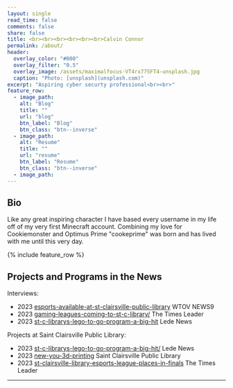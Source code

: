 ```yaml
---
layout: single
read_time: false
comments: false
share: false
title: <br><br><br><br><br><br>Calvin Connor
permalink: /about/
header:
  overlay_color: "#000"
  overlay_filter: "0.5"
  overlay_image: /assets/maximalfocus-VT4rx775FT4-unsplash.jpg
  caption: "Photo: [unsplash](unsplash.com)"
excerpt: "Aspiring cyber securty professional<br><br>"
feature_row:
  - image_path:
    alt: "Blog"
    title: ""
    url: "blog"
    btn_label: "Blog"
    btn_class: "btn--inverse"
  - image_path:
    alt: "Resume"
    title: ""
    url: "resume"
    btn_label: "Resume"
    btn_class: "btn--inverse"
  - image_path:
---
```


## Bio
Like any great inspiring character I have based every username in my life off of my very first Minecraft account. Combining my love for Cookiemonster and Optimus Prime "cookeprime" was born and has lived with me until this very day.

<div id='featured'></div>

{% include feature_row %}

## Projects and Programs in the News
Interviews:
* 2023 [esports-available-at-st-clairsville-public-library](https://wtov9.com/news/local/esports-available-at-st-clairsville-public-library) WTOV NEWS9
* 2023 [gaming-leagues-coming-to-st-c-library/](https://www.timesleaderonline.com/news/local-news/2023/01/gaming-leagues-coming-to-st-c-library/) The Times Leader
* 2023 [st-c-librarys-lego-to-go-program-a-big-hit](https://ledenews.com/st-c-librarys-lego-to-go-program-a-big-hit/) Lede News

Projects at Saint Clairsville Public Library: 
* 2023 [st-c-librarys-lego-to-go-program-a-big-hit/](https://ledenews.com/st-c-librarys-lego-to-go-program-a-big-hit/) Lede News
* 2023 [new-you-3d-printing](https://stclibrary.org/content/new-you-3d-printing) Saint Clairsville Public Library
* 2023 [st-clairsville-library-esports-league-places-in-finals](https://www.timesleaderonline.com/news/local-news/2023/12/st-clairsville-library-esports-league-places-in-finals/) The Times Leader

---
